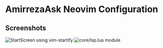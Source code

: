 # AmirrezaAsk Neovim Configuration

## Screenshots
![StartScreen using `vim-startify`](https://github.com/amirrezaask/dotfiles/tree/master/nvim/screenshots/start.png)
![`core/lsp.lua` module](https://github.com/amirrezaask/dotfiles/tree/master/nvim/screenshots/luacode.png)

